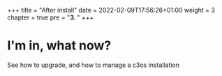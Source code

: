 +++
title = "After install"
date = 2022-02-09T17:56:26+01:00
weight = 3
chapter = true
pre = "<b>3. </b>"
+++

# I'm in, what now?

See how to upgrade, and how to manage a c3os installation